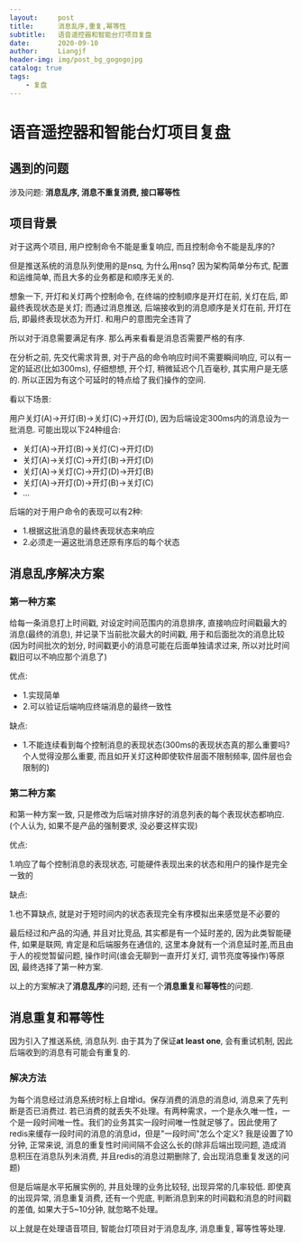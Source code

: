 ```yaml
---
layout:     post                  
title:      消息乱序,重复,幂等性
subtitle:   语音遥控器和智能台灯项目复盘
date:       2020-09-10
author:     Liangjf
header-img: img/post_bg_gogogojpg
catalog: true                      
tags:                       
    - 复盘
---
```



# 语音遥控器和智能台灯项目复盘

## 遇到的问题
涉及问题: **消息乱序, 消息不重复消费, 接口幂等性**

## 项目背景
对于这两个项目, 用户控制命令不能是重复响应, 而且控制命令不能是乱序的?

但是推送系统的消息队列使用的是nsq, 为什么用nsq? 因为架构简单分布式, 配置和运维简单, 而且大多的业务都是和顺序无关的.

想象一下, 开灯和关灯两个控制命令, 在终端的控制顺序是开灯在前, 关灯在后, 即最终表现状态是关灯; 而通过消息推送, 后端接收到的消息顺序是关灯在前, 开灯在后, 即最终表现状态为开灯. 和用户的意图完全违背了

所以对于消息需要满足有序. 那么再来看看是消息否需要严格的有序.

在分析之前, 先交代需求背景, 对于产品的命令响应时间不需要瞬间响应, 可以有一定的延迟(比如300ms), 仔细想想, 开个灯, 稍微延迟个几百毫秒, 其实用户是无感的.
所以正因为有这个可延时的特点给了我们操作的空间.

看以下场景:

用户关灯(A)->开灯(B)->关灯(C)->开灯(D), 因为后端设定300ms内的消息设为一批消息. 可能出现以下24种组合:

- 关灯(A)->开灯(B)->关灯(C)->开灯(D)
- 关灯(A)->关灯(C)->开灯(B)->开灯(D)
- 关灯(A)->关灯(C)->开灯(D)->开灯(B)
- 关灯(A)->开灯(D)->开灯(B)->关灯(C)
- ...

后端的对于用户命令的表现可以有2种:

- 1.根据这批消息的最终表现状态来响应
- 2.必须走一遍这批消息还原有序后的每个状态

## 消息乱序解决方案
### 第一种方案
给每一条消息打上时间戳, 对设定时间范围内的消息排序, 直接响应时间戳最大的消息(最终的消息), 并记录下当前批次最大的时间戳,
用于和后面批次的消息比较(因为时间批次的划分, 时间戳更小的消息可能在后面单独请求过来, 所以对比时间戳旧可以不响应那个消息了)

优点:

- 1.实现简单
- 2.可以验证后端响应终端消息的最终一致性

缺点:

- 1.不能连续看到每个控制消息的表现状态(300ms的表现状态真的那么重要吗?个人觉得没那么重要, 而且如开关灯这种即使软件层面不限制频率, 固件层也会限制的)

### 第二种方案
和第一种方案一致, 只是修改为后端对排序好的消息列表的每个表现状态都响应. (个人认为, 如果不是产品的强制要求, 没必要这样实现)

优点:

1.响应了每个控制消息的表现状态, 可能硬件表现出来的状态和用户的操作是完全一致的

缺点:

1.也不算缺点, 就是对于短时间内的状态表现完全有序模拟出来感觉是不必要的

最后经过和产品的沟通, 并且对比竞品, 其实都是有一个延时差的, 因为此类智能硬件, 如果是联网, 肯定是和后端服务在通信的, 这里本身就有一个消息延时差,而且由于人的视觉暂留问题, 操作时间(谁会无聊到一直开灯关灯, 调节亮度等操作)等原因, 最终选择了第一种方案.

以上的方案解决了**消息乱序**的问题, 还有一个**消息重复**和**幂等性**的问题.

## 消息重复和幂等性
因为引入了推送系统, 消息队列. 由于其为了保证**at least one**, 会有重试机制, 因此后端收到的消息有可能会有重复的.

### 解决方法
为每个消息经过消息系统时标上自增id。保存消费的消息的消息id, 消息来了先判断是否已消费过. 若已消费的就丢失不处理。有两种需求，一个是永久唯一性，一个是一段时间唯一性。我们的业务其实一段时间唯一性就足够了。因此使用了redis来缓存一段时间的消息的消息id，但是"一段时间"怎么个定义? 我是设置了10分钟, 正常来说, 消息的重复性时间间隔不会这么长的(除非后端出现问题, 造成消息积压在消息队列未消费, 并且redis的消息过期删除了, 会出现消息重复发送的问题)

但是后端是水平拓展实例的, 并且处理的业务比较轻, 出现异常的几率较低. 即使真的出现异常, 消息重复消费, 还有一个兜底, 判断消息到来的时间戳和消息的时间戳的差值,
如果大于5~10分钟, 就忽略不处理。

以上就是在处理语音项目, 智能台灯项目对于消息乱序, 消息重复, 幂等性等处理.
